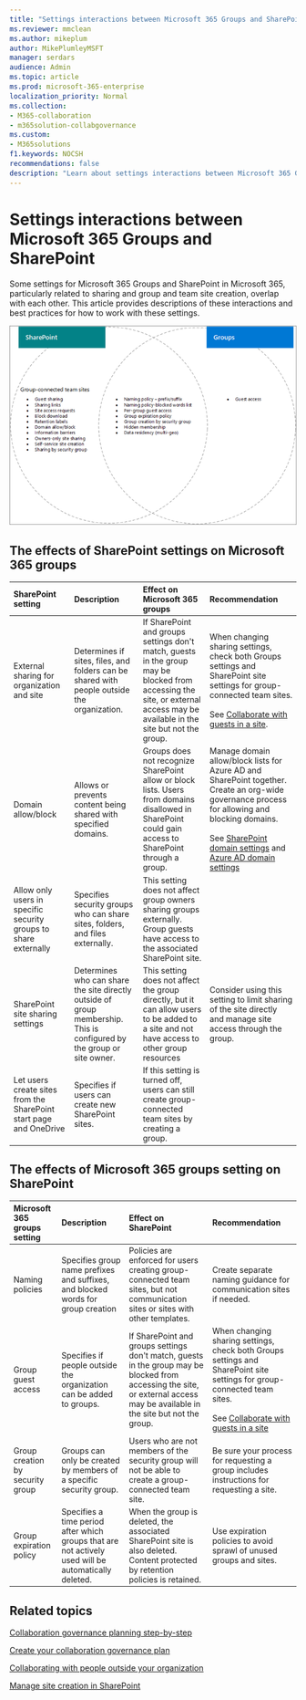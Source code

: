 ```yaml
---
title: "Settings interactions between Microsoft 365 Groups and SharePoint"
ms.reviewer: mmclean
ms.author: mikeplum
author: MikePlumleyMSFT
manager: serdars
audience: Admin
ms.topic: article
ms.prod: microsoft-365-enterprise
localization_priority: Normal
ms.collection: 
- M365-collaboration
- m365solution-collabgovernance
ms.custom: 
- M365solutions
f1.keywords: NOCSH
recommendations: false
description: "Learn about settings interactions between Microsoft 365 Groups and SharePoint"
---
```


# Settings interactions between Microsoft 365 Groups and SharePoint

Some settings for Microsoft 365 Groups and SharePoint in Microsoft 365, particularly related to sharing and group and team site creation, overlap with each other. This article provides descriptions of these interactions and best practices for how to work with these settings.

![Venn diagram of SharePoint, Yammer, and groups features.](../media/groups-sharepoint-venn.png)

## The effects of SharePoint settings on Microsoft 365 groups

|SharePoint setting|Description|Effect on Microsoft 365 groups|Recommendation|
|:-----------------|:----------|:-----------------------------|:-------------|
|External sharing for organization and site|Determines if sites, files, and folders can be shared with people outside the organization.|If SharePoint and groups settings don't match, guests in the group may be blocked from accessing the site, or external access may be available in the site but not the group.|When changing sharing settings, check both Groups settings and SharePoint site settings for group-connected team sites.<br><br>See [Collaborate with guests in a site](./collaborate-in-site.md).|
|Domain allow/block|Allows or prevents content being shared with specified domains.|Groups does not recognize SharePoint allow or block lists. Users from domains disallowed in SharePoint could gain access to SharePoint through a group.|Manage domain allow/block lists for Azure AD and SharePoint together. Create an org-wide governance process for allowing and blocking domains.<br><br>See [SharePoint domain settings](/sharepoint/restricted-domains-sharing) and [Azure AD domain settings](/azure/active-directory/b2b/allow-deny-list)|
|Allow only users in specific security groups to share externally|Specifies security groups who can share sites, folders, and files externally.|This setting does not affect group owners sharing groups externally. Group guests have access to the associated SharePoint site.||
|SharePoint site sharing settings|Determines who can share the site directly outside of group membership. This is configured by the group or site owner.|This setting does not affect the group directly, but it can allow users to be added to a site and not have access to other group resources|Consider using this setting to limit sharing of the site directly and manage site access through the group.|
|Let users create sites from the SharePoint start page and OneDrive|Specifies if users can create new SharePoint sites.|If this setting is turned off, users can still create group-connected team sites by creating a group.||

## The effects of Microsoft 365 groups setting on SharePoint

|Microsoft 365 groups setting|Description|Effect on SharePoint|Recommendation|
|:---------------------------|:----------|:-------------------|:-------------|
|Naming policies|Specifies group name prefixes and suffixes, and blocked words for group creation|Policies are enforced for users creating group-connected team sites, but not communication sites or sites with other templates.|Create separate naming guidance for communication sites if needed.|
|Group guest access|Specifies if people outside the organization can be added to groups.|If SharePoint and groups settings don't match, guests in the group may be blocked from accessing the site, or external access may be available in the site but not the group.|When changing sharing settings, check both Groups settings and SharePoint site settings for group-connected team sites.<br><br>See [Collaborate with guests in a site](./collaborate-in-site.md)|
|Group creation by security group|Groups can only be created by members of a specific security group.|Users who are not members of the security group will not be able to create a group-connected team site.|Be sure your process for requesting a group includes instructions for requesting a site.|
|Group expiration policy|Specifies a time period after which groups that are not actively used will be automatically deleted.|When the group is deleted, the associated SharePoint site is also deleted. Content protected by retention policies is retained.|Use expiration policies to avoid sprawl of unused groups and sites.|

## Related topics

[Collaboration governance planning step-by-step](collaboration-governance-overview.md#collaboration-governance-planning-step-by-step)

[Create your collaboration governance plan](collaboration-governance-first.md)

[Collaborating with people outside your organization](./collaborate-with-people-outside-your-organization.md)

[Manage site creation in SharePoint](/sharepoint/manage-site-creation)